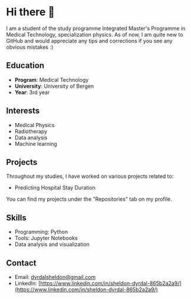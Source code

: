 # Hi there 👋
I am a student of the study programme Integrated Master's Programme in Medical Technology,
specialization physics.
As of now, I am quite new to GitHub and would appreciate any tips and corrections if you see any obvious mistakes :)

## Education

- **Program**: Medical Technology
- **University**: University of Bergen
- **Year**: 3rd year

## Interests

- Medical Physics
- Radiotherapy
- Data analysis
- Machine learning

## Projects

Throughout my studies, I have worked on various projects related to:

- Predicting Hospital Stay Duration

You can find my projects under the "Repositories" tab on my profile.

## Skills

- Programming: Python
- Tools: Jupyter Notebooks
- Data analysis and visualization

## Contact

- Email: dyrdalsheldon@gmail.com
- LinkedIn: [https://www.linkedin.com/in/sheldon-dyrdal-865b2a2a9/](https://www.linkedin.com/in/sheldon-dyrdal-865b2a2a9/)

<!--
**sheldondyrdal/sheldondyrdal** is a ✨ _special_ ✨ repository because its `README.md` (this file) appears on your GitHub profile.

Here are some ideas to get you started:

- 🔭 I’m currently working on ...
- 🌱 I’m currently learning ...
- 👯 I’m looking to collaborate on ...
- 🤔 I’m looking for help with ...
- 💬 Ask me about ...
- 📫 How to reach me: ...
- 😄 Pronouns: ...
- ⚡ Fun fact: ...
-->
